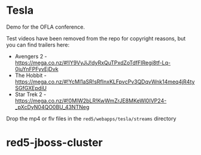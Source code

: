 Tesla
=============

Demo for the OFLA conference.

Test videos have been removed from the repo for copyright reasons, but you can find trailers here:

 * Avengers 2 - https://mega.co.nz/#!lY9VyJiJ!dyRxQuTPxdZoTdfFIRegi8tf-Lq-0juYnFPFyvEjDvk
 * The Hobbit - https://mega.co.nz/#!YcMl1aSR!sRfInxKLFpvcPv3QDqvWnk14meq4jR4tySGfGXEpdiU
 * Star Trek 2 - https://mega.co.nz/#!0MlW2bLR!KwWmZrJE8MKeWl0IVP24-_pXcDyN04QO0BU_43NTNeg

 Drop the mp4 or flv files in the ```red5/webapps/tesla/streams``` directory


 # red5-jboss-cluster
